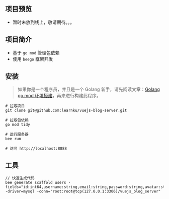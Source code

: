 ﻿## 项目预览
* 暂时未放到线上，敬请期待。。。

## 项目简介
* 基于 `go mod` 管理包依赖
* 使用 `beego` 框架开发

## 安装
> 如果你是一个程序员，并且是一个 Golang 新手，请先阅读文章：[Golang go.mod 环境搭建](http://www.learnku.net/blog/articles/147)，再来进行构建此程序。

```
# 拉取项目
git clone git@github.com:learnku/vuejs-blog-server.git

# 拉取包依赖
go mod tidy

# 运行服务器
bee run

# 访问 http://localhost:8888
```


## 工具
```
// 快速生成代码
bee generate scaffold users -fields="id:int64,username:string,email:string,password:string,avatar:string,address:string" -driver=mysql -conn="root:root@tcp(127.0.0.1:3306)/vuejs_blog_server"
```